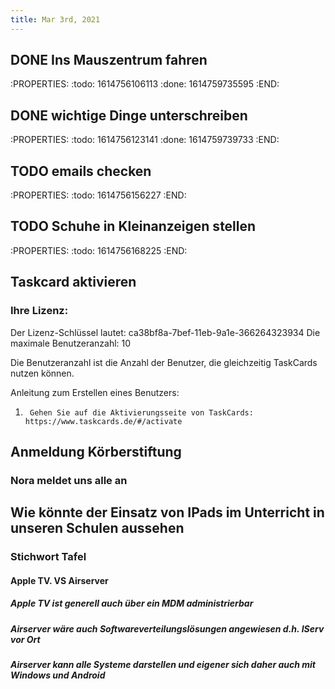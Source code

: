 ```yaml
---
title: Mar 3rd, 2021
---
```


## DONE Ins Mauszentrum fahren
:PROPERTIES:
:todo: 1614756106113
:done: 1614759735595
:END:
## DONE  wichtige Dinge unterschreiben
:PROPERTIES:
:todo: 1614756123141
:done: 1614759739733
:END:
## TODO emails checken
:PROPERTIES:
:todo: 1614756156227
:END:
## TODO Schuhe in Kleinanzeigen stellen
:PROPERTIES:
:todo: 1614756168225
:END:
## Taskcard aktivieren
### Ihre Lizenz:

Der Lizenz-Schlüssel lautet: ca38bf8a-7bef-11eb-9a1e-366264323934
Die maximale Benutzeranzahl: 10

Die Benutzeranzahl ist die Anzahl der Benutzer, die gleichzeitig TaskCards nutzen können.


Anleitung zum Erstellen eines Benutzers:

1.      Gehen Sie auf die Aktivierungsseite von TaskCards: https://www.taskcards.de/#/activate
## Anmeldung Körberstiftung
### Nora meldet uns alle an
## Wie könnte der Einsatz von IPads im Unterricht in unseren Schulen aussehen
### Stichwort Tafel
#### Apple TV. VS Airserver
##### Apple TV ist generell auch über ein MDM administrierbar
##### Airserver wäre auch Softwareverteilungslösungen angewiesen d.h. IServ vor Ort
##### Airserver kann alle Systeme darstellen und eigener sich daher auch mit Windows und Android
##
##
